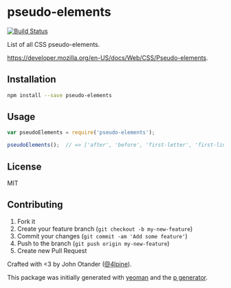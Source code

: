 # pseudo-elements

[![Build Status](https://secure.travis-ci.org/johnotander/pseudo-elements.png?branch=master)](https://travis-ci.org/johnotander/pseudo-elements)

List of all CSS pseudo-elements.

<https://developer.mozilla.org/en-US/docs/Web/CSS/Pseudo-elements>.

## Installation

```bash
npm install --save pseudo-elements
```

## Usage

```javascript
var pseudoElements = require('pseudo-elements');

pseudoElements();  // => ['after', 'before', 'first-letter', 'first-line', 'selection']
```

## License

MIT

## Contributing

1. Fork it
2. Create your feature branch (`git checkout -b my-new-feature`)
3. Commit your changes (`git commit -am 'Add some feature'`)
4. Push to the branch (`git push origin my-new-feature`)
5. Create new Pull Request

Crafted with <3 by John Otander ([@4lpine](https://twitter.com/4lpine)).

This package was initially generated with [yeoman](http://yeoman.io) and the [p generator](https://github.com/johnotander/generator-p.git).
